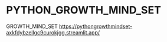 # PYTHON_GROWTH_MIND_SET
GROWTH_MIND_SET
https://pythongrowthmindset-axkfdybzellgc9curokjgg.streamlit.app/
